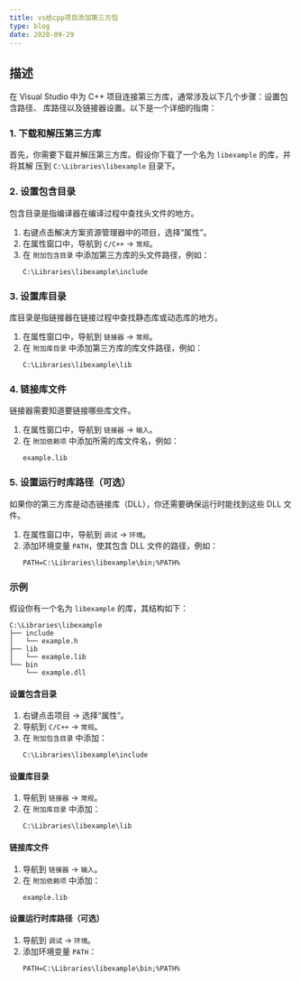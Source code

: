 ```yaml
---
title: vs给cpp项目添加第三方包
type: blog
date: 2020-09-29
---
```


## 描述

在 Visual Studio 中为 C++ 项目连接第三方库，通常涉及以下几个步骤：设置包含路径、
库路径以及链接器设置。以下是一个详细的指南：

### 1. 下载和解压第三方库

首先，你需要下载并解压第三方库。假设你下载了一个名为 `libexample` 的库，并将其解
压到 `C:\Libraries\libexample` 目录下。

### 2. 设置包含目录

包含目录是指编译器在编译过程中查找头文件的地方。

1. 右键点击解决方案资源管理器中的项目，选择“属性”。
2. 在属性窗口中，导航到 `C/C++` -> `常规`。
3. 在 `附加包含目录` 中添加第三方库的头文件路径，例如：
   ```
   C:\Libraries\libexample\include
   ```

### 3. 设置库目录

库目录是指链接器在链接过程中查找静态库或动态库的地方。

1. 在属性窗口中，导航到 `链接器` -> `常规`。
2. 在 `附加库目录` 中添加第三方库的库文件路径，例如：
   ```
   C:\Libraries\libexample\lib
   ```

### 4. 链接库文件

链接器需要知道要链接哪些库文件。

1. 在属性窗口中，导航到 `链接器` -> `输入`。
2. 在 `附加依赖项` 中添加所需的库文件名，例如：
   ```
   example.lib
   ```

### 5. 设置运行时库路径（可选）

如果你的第三方库是动态链接库（DLL），你还需要确保运行时能找到这些 DLL 文件。

1. 在属性窗口中，导航到 `调试` -> `环境`。
2. 添加环境变量 `PATH`，使其包含 DLL 文件的路径，例如：
   ```
   PATH=C:\Libraries\libexample\bin;%PATH%
   ```

### 示例

假设你有一个名为 `libexample` 的库，其结构如下：

```
C:\Libraries\libexample
├── include
│   └── example.h
├── lib
│   └── example.lib
└── bin
    └── example.dll
```

#### 设置包含目录

1. 右键点击项目 -> 选择“属性”。
2. 导航到 `C/C++` -> `常规`。
3. 在 `附加包含目录` 中添加：
   ```
   C:\Libraries\libexample\include
   ```

#### 设置库目录

1. 导航到 `链接器` -> `常规`。
2. 在 `附加库目录` 中添加：
   ```
   C:\Libraries\libexample\lib
   ```

#### 链接库文件

1. 导航到 `链接器` -> `输入`。
2. 在 `附加依赖项` 中添加：
   ```
   example.lib
   ```

#### 设置运行时库路径（可选）

1. 导航到 `调试` -> `环境`。
2. 添加环境变量 `PATH`：
   ```
   PATH=C:\Libraries\libexample\bin;%PATH%
   ```
